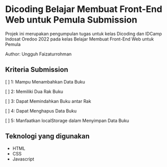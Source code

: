 # Dicoding **Belajar Membuat Front-End Web untuk Pemula** Submission

Projek ini merupakan pengumpulan tugas untuk kelas Dicoding dan IDCamp Indosat Oredoo 2022 pada kelas Belajar Membuat Front-End Web untuk Pemula

Author: Ungguh Faizaturrohman

## Kriteria Submission

[ ] 1: Mampu Menambahkan Data Buku

[ ] 2: Memiliki Dua Rak Buku

[ ] 3: Dapat Memindahkan Buku antar Rak

[ ] 4: Dapat Menghapus Data Buku

[ ] 5: Manfaatkan localStorage dalam Menyimpan Data Buku

## Teknologi yang digunakan

- HTML
- CSS
- Javascript
